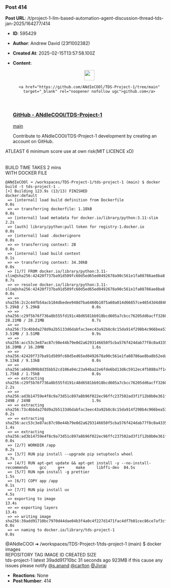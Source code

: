 ### Post 414
**Post URL**: /t/project-1-llm-based-automation-agent-discussion-thread-tds-jan-2025/164277/414
- **ID**: 595429
- **Author**: Andrew David (23f1002382)
- **Created At**: 2025-02-15T13:57:58.100Z
- **Content**:  
  <aside class="onebox githubfolder" data-onebox-src="https://github.com/ANdIeCOOl/TDS-Project-1/tree/main">
  <header class="source">
      <img src="https://github.githubassets.com/favicons/favicon.svg" class="site-icon" width="32" height="32">

      <a href="https://github.com/ANdIeCOOl/TDS-Project-1/tree/main" target="_blank" rel="noopener nofollow ugc">github.com</a>
  </header>

  <article class="onebox-body">
    <h3><a href="https://github.com/ANdIeCOOl/TDS-Project-1/tree/main" target="_blank" rel="noopener nofollow ugc">GitHub - ANdIeCOOl/TDS-Project-1</a></h3>

  <a href="https://github.com/ANdIeCOOl/TDS-Project-1/tree/main" target="_blank" rel="noopener nofollow ugc">main</a>

  <span class="label1">Contribute to ANdIeCOOl/TDS-Project-1 development by creating an account on GitHub.</span>

  </article>

  <div class="onebox-metadata">
    
    
  </div>

  <div style="clear: both"></div>
</aside>

ATLEAST 6 minimum score use at own risk(MIT LICENCE xD)<br>
<br><br>
BUILD TIME TAKES 2 mins<br>
WITH DOCKER FILE
<pre data-code-wrap="bash"><code class="lang-bash">@ANdIeCOOl ➜ /workspaces/TDS-Project-1/tds-project-1 (main) $ docker build -t tds-project-1 .
[+] Building 123.9s (13/13) FINISHED                                                                       docker:default
 =&gt; [internal] load build definition from Dockerfile                                                                 0.0s
 =&gt; =&gt; transferring dockerfile: 1.18kB                                                                               0.0s
 =&gt; [internal] load metadata for docker.io/library/python:3.11-slim                                                  2.2s
 =&gt; [auth] library/python:pull token for registry-1.docker.io                                                        0.0s
 =&gt; [internal] load .dockerignore                                                                                    0.0s
 =&gt; =&gt; transferring context: 2B                                                                                      0.0s
 =&gt; [internal] load build context                                                                                    0.1s
 =&gt; =&gt; transferring context: 34.30kB                                                                                 0.0s
 =&gt; [1/7] FROM docker.io/library/python:3.11-slim@sha256:42420f737ba91d509fc60d5ed65ed0492678a90c561e1fa08786ae8ba8  8.7s
 =&gt; =&gt; resolve docker.io/library/python:3.11-slim@sha256:42420f737ba91d509fc60d5ed65ed0492678a90c561e1fa08786ae8ba8  0.0s
 =&gt; =&gt; sha256:2c2c44fb54acb184dbedee948d7ba6460b1075a60a014d66857ce46543d4d840 5.29kB / 5.29kB                       0.0s
 =&gt; =&gt; sha256:c29f5b76f736a8b555fd191c48d6581bb918bcd605a7cbcc76205dd6acff3260 28.21MB / 28.21MB                     0.7s
 =&gt; =&gt; sha256:73c4bbda278d9a2b5133d6dabfac3eec43a92b8c8c15da914f298b4c966bea53 3.51MB / 3.51MB                       0.9s
 =&gt; =&gt; sha256:acc53c3e87ac87c98e44b79e0d2a6293146650f5cba576f424dab77f8c0a4335 16.20MB / 16.20MB                     1.6s
 =&gt; =&gt; sha256:42420f737ba91d509fc60d5ed65ed0492678a90c561e1fa08786ae8ba8b52eda 9.13kB / 9.13kB                       0.0s
 =&gt; =&gt; sha256:a66bd09b8d35bb52cd106a94c23a94ba22e6fde6bd13d6c5912ec4f5888a7f14 1.75kB / 1.75kB                       0.0s
 =&gt; =&gt; extracting sha256:c29f5b76f736a8b555fd191c48d6581bb918bcd605a7cbcc76205dd6acff3260                            2.2s
 =&gt; =&gt; sha256:ad3b14759e4f8c9a73d51c897a8b96f022ec96ffc237502ad3f1f12b0b0e361f 249B / 249B                           1.9s
 =&gt; =&gt; extracting sha256:73c4bbda278d9a2b5133d6dabfac3eec43a92b8c8c15da914f298b4c966bea53                            0.2s
 =&gt; =&gt; extracting sha256:acc53c3e87ac87c98e44b79e0d2a6293146650f5cba576f424dab77f8c0a4335                            1.4s
 =&gt; =&gt; extracting sha256:ad3b14759e4f8c9a73d51c897a8b96f022ec96ffc237502ad3f1f12b0b0e361f                            0.0s
 =&gt; [2/7] WORKDIR /app                                                                                               0.2s
 =&gt; [3/7] RUN pip install --upgrade pip setuptools wheel                                                             8.7s
 =&gt; [4/7] RUN apt-get update &amp;&amp; apt-get install -y --no-install-recommends     gcc     g++     make     libffi-dev  84.5s
 =&gt; [5/7] RUN npm install -g prettier                                                                                1.5s
 =&gt; [6/7] COPY app /app                                                                                              0.1s
 =&gt; [7/7] RUN pip install uv                                                                                         4.5s
 =&gt; exporting to image                                                                                              13.4s
 =&gt; =&gt; exporting layers                                                                                             13.4s
 =&gt; =&gt; writing image sha256:39add91710bc7970d44dae04b3f4a0c4f227d1471fac4df7b01cec86ce7af3cf                         0.0s
 =&gt; =&gt; naming to docker.io/library/tds-project-1                                                                     0.0s
</code></pre>
<span class="mention">@ANdIeCOOl</span> ➜ /workspaces/TDS-Project-1/tds-project-1 (main) $ docker images<br>
REPOSITORY      TAG       IMAGE ID       CREATED          SIZE<br>
tds-project-1   latest    39add91710bc   31 seconds ago   923MB
if this cause any issues please notify  <a class="mention" href="/u/s.anand">@s.anand</a>  <a class="mention" href="/u/carlton">@carlton</a> <a class="mention" href="/u/jivraj">@Jivraj</a>
- **Reactions**: None
- **Post Number**: 414

